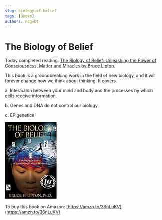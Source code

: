 ```yaml
---
slug: biology-of-belief
tags: [Books]
authors: nagvbt
---
```


# The Biology of Belief

Today completed reading. [The Biology of Belief: Unleashing the Power of Consciousness, Matter and Miracles by Bruce Lipton](https://amzn.to/2UoBvm0).

This book is a groundbreaking work in the field of new biology, and it will forever change how we think about thinking. It covers.  

a. Interaction between your mind and body and the processes by which cells receive information.  

b. Genes and DNA do not control our biology  

c. EPigenetics

![Docusaurus Plushie](./img/biology-of-belief.jpg)

To buy this book on Amazon: [https://amzn.to/36nLuKV](https://amzn.to/36nLuKV)

